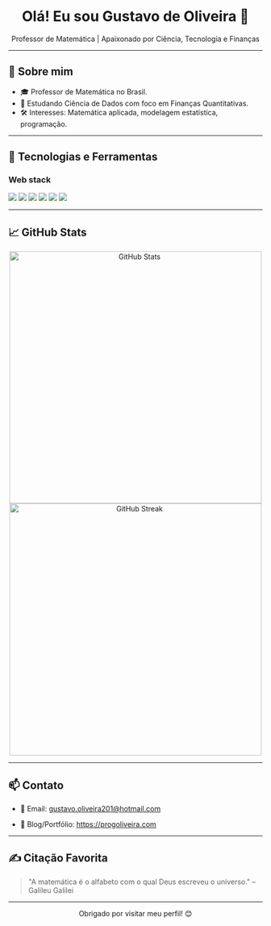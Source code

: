 <h1 align="center">Olá! Eu sou Gustavo de Oliveira 👋</h1>

<p align="center">
  Professor de Matemática | Apaixonado por Ciência, Tecnologia e Finanças
</p>

---

## 🚀 Sobre mim

- 🎓 Professor de Matemática no Brasil.
- 🧠 Estudando Ciência de Dados com foco em Finanças Quantitativas.
- 🛠️ Interesses: Matemática aplicada, modelagem estatística, programação.

---

## 🧰 Tecnologias e Ferramentas

<p align="left">
  <!-- Python stack
  <img src="https://img.shields.io/badge/Python-3776AB?style=for-the-badge&logo=python&logoColor=white"/>
  <img src="https://img.shields.io/badge/NumPy-013243?style=for-the-badge&logo=numpy&logoColor=white"/>
  <img src="https://img.shields.io/badge/Pandas-150458?style=for-the-badge&logo=pandas&logoColor=white"/>
  <img src="https://img.shields.io/badge/Matplotlib-11557C?style=for-the-badge&logo=matplotlib&logoColor=white"/>
  <img src="https://img.shields.io/badge/Jupyter-F37626?style=for-the-badge&logo=jupyter&logoColor=white"/>-->

   ### Web stack
  <p>
  <img src="https://img.shields.io/badge/JavaScript-F7DF1E?style=for-the-badge&logo=javascript&logoColor=black"/>
  <img src="https://img.shields.io/badge/TypeScript-3178C6?style=for-the-badge&logo=typescript&logoColor=white"/>
  <img src="https://img.shields.io/badge/HTML5-E34F26?style=for-the-badge&logo=html5&logoColor=white"/>
  <img src="https://img.shields.io/badge/CSS3-1572B6?style=for-the-badge&logo=css3&logoColor=white"/>
  <img src="https://img.shields.io/badge/Bootstrap-7952B3?style=for-the-badge&logo=bootstrap&logoColor=white"/>
  <img src="https://img.shields.io/badge/Node.js-339933?style=for-the-badge&logo=node.js&logoColor=white"/>
  </p>

  <!-- Outros
  <img src="https://img.shields.io/badge/LaTeX-008080?style=for-the-badge&logo=latex&logoColor=white"/>
</p>
 -->

---

## 📈 GitHub Stats

<p align="center">
  <img src="https://github-readme-stats.vercel.app/api?username=Gust-Oliveira&show_icons=true&theme=dracula&hide_border=false" alt="GitHub Stats" width="500px"/>
  <br/>
  <img src="https://github-readme-streak-stats.herokuapp.com?user=Gust-Oliveira&theme=dracula&hide_border=true" alt="GitHub Streak" width="500px"/>
</p>

---

## 📫 Contato

- 📧 Email: gustavo.oliveira201@hotmail.com
<!-- 💼 LinkedIn: [linkedin.com/in/seu-usuario](https://linkedin.com/in/seu-usuario) -->
- 🧠 Blog/Portfólio: https://progoliveira.com

---

## ✍️ Citação Favorita

> "A matemática é o alfabeto com o qual Deus escreveu o universo." – Galileu Galilei

---

<p align="center">Obrigado por visitar meu perfil! 😊</p>
